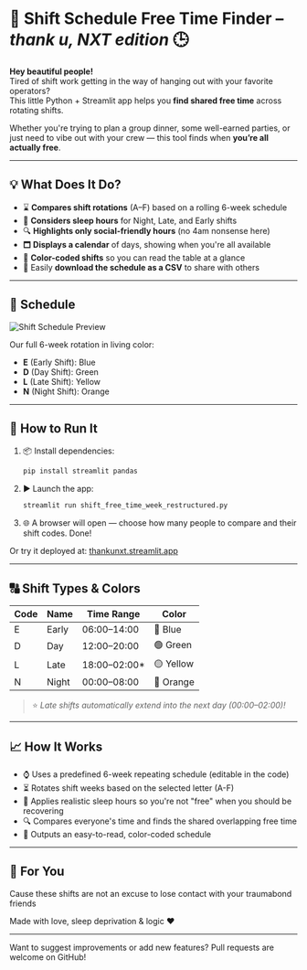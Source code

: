 # 🌟 Shift Schedule Free Time Finder – *thank u, NXT edition* 🕒

**Hey beautiful people!**  
Tired of shift work getting in the way of hanging out with your favorite operators?  
This little Python + Streamlit app helps you **find shared free time** across rotating shifts.

Whether you're trying to plan a group dinner, some well-earned parties, or just need to vibe out with your crew — this tool finds when **you’re all actually free**.

---

## 💡 What Does It Do?

- ⌛ **Compares shift rotations** (A–F) based on a rolling 6-week schedule
- 🛌 **Considers sleep hours** for Night, Late, and Early shifts
- 🔍 **Highlights only social-friendly hours** (no 4am nonsense here)
- 🗖️ **Displays a calendar** of days, showing when you're all available
- 🎨 **Color-coded shifts** so you can read the table at a glance
- 📅 Easily **download the schedule as a CSV** to share with others

---

## 👀 Schedule

![Shift Schedule Preview](shift_schedule.png)

Our full 6-week rotation in living color:
- **E** (Early Shift): Blue
- **D** (Day Shift): Green
- **L** (Late Shift): Yellow
- **N** (Night Shift): Orange

---

## 🚀 How to Run It

1. 📦 Install dependencies:
   ```bash
   pip install streamlit pandas
   ```

2. ▶️ Launch the app:
   ```bash
   streamlit run shift_free_time_week_restructured.py
   ```

3. 🌐 A browser will open — choose how many people to compare and their shift codes. Done!

Or try it deployed at: [thankunxt.streamlit.app](https://thankunxt.streamlit.app)

---

## 🔠 Shift Types & Colors

| Code | Name       | Time Range   | Color     |
|------|------------|--------------|-----------|
| E    | Early      | 06:00–14:00  | 🔵 Blue    |
| D    | Day        | 12:00–20:00  | 🟢 Green   |
| L    | Late       | 18:00–02:00* | 🟡 Yellow  |
| N    | Night      | 00:00–08:00  | 🔶 Orange  |

> ⭐ *Late shifts automatically extend into the next day (00:00–02:00)!*

---

## 📈 How It Works

- ⌚ Uses a predefined 6-week repeating schedule (editable in the code)
- ⏳ Rotates shift weeks based on the selected letter (A-F)
- 🛌 Applies realistic sleep hours so you're not "free" when you should be recovering
- 🔍 Compares everyone's time and finds the shared overlapping free time
- 📅 Outputs an easy-to-read, color-coded schedule

---

## 🎨 For You
Cause these shifts are not an excuse to lose contact with your traumabond friends

Made with love, sleep deprivation & logic ♥️

---

Want to suggest improvements or add new features? Pull requests are welcome on GitHub!


